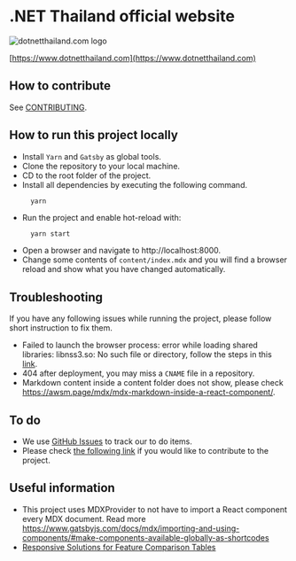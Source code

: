 # .NET Thailand official website

![dotnetthailand.com logo](src/images/dotnet-thailand-logo.png)

[https://www.dotnetthailand.com](https://www.dotnetthailand.com)


## How to contribute

See [CONTRIBUTING](./CONTRIBUTING.md).

## How to run this project locally
- Install `Yarn` and `Gatsby` as global tools.
- Clone the repository to your local machine.
- CD to the root folder of the project.
- Install all dependencies by executing the following command.
  ```sh
    yarn
  ```
- Run the project and enable hot-reload with:
  ```
    yarn start
  ```
- Open a browser and navigate to http://localhost:8000.
- Change some contents of `content/index.mdx` and you will find a browser reload and show what you have changed automatically.

## Troubleshooting
If you have any following issues while running the project, please follow short instruction to fix them.
- Failed to launch the browser process: error while loading shared libraries: libnss3.so: No such file or directory, follow the steps in this [link](https://github.com/alixaxel/chrome-aws-lambda/issues/164#issuecomment-754621407).
- 404 after deployment, you may miss a `CNAME` file in a repository.
- Markdown content inside a content folder does not show, please check https://awsm.page/mdx/mdx-markdown-inside-a-react-component/.

## To do
- We use [GitHub Issues](https://github.com/dotnetthailand/dotnetthailand.github.io/issues/new) to track our to do items.
- Please check [the following link](./CONTRIBUTING.md) if you would like to contribute to the project.

## Useful information
- This project uses MDXProvider to not have to import a React component every MDX document. Read more https://www.gatsbyjs.com/docs/mdx/importing-and-using-components/#make-components-available-globally-as-shortcodes
- [Responsive Solutions for Feature Comparison Tables](https://www.sitepoint.com/responsive-solutions-for-feature-comparison-tables/)
